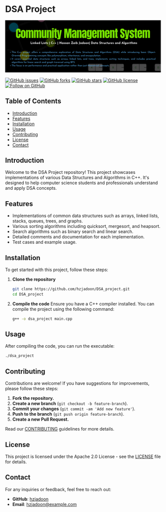 # DSA Project

![DSA Project Banner](https://github.com/hzjadoon/DSA_project/blob/main/Readme%20Files/Community%20Management%20System.png)

[![GitHub issues](https://img.shields.io/github/issues/hzjadoon/DSA_project)](https://github.com/hzjadoon/DSA_project/issues)
[![GitHub forks](https://img.shields.io/github/forks/hzjadoon/DSA_project)](https://github.com/hzjadoon/DSA_project/network)
[![GitHub stars](https://img.shields.io/github/stars/hzjadoon/DSA_project)](https://github.com/hzjadoon/DSA_project/stargazers)
[![GitHub license](https://img.shields.io/github/license/hzjadoon/DSA_project)](https://github.com/hzjadoon/DSA_project/blob/main/LICENSE)
[![Follow on GitHub](https://img.shields.io/github/followers/hzjadoon?label=Follow&style=social)](https://github.com/hzjadoon)

## Table of Contents
- [Introduction](#introduction)
- [Features](#features)
- [Installation](#installation)
- [Usage](#usage)
- [Contributing](#contributing)
- [License](#license)
- [Contact](#contact)

## Introduction
Welcome to the DSA Project repository! This project showcases implementations of various Data Structures and Algorithms in C++. It's designed to help computer science students and professionals understand and apply DSA concepts.

## Features
- Implementations of common data structures such as arrays, linked lists, stacks, queues, trees, and graphs.
- Various sorting algorithms including quicksort, mergesort, and heapsort.
- Search algorithms such as binary search and linear search.
- Detailed comments and documentation for each implementation.
- Test cases and example usage.

## Installation
To get started with this project, follow these steps:

1. **Clone the repository**
    ```bash
    git clone https://github.com/hzjadoon/DSA_project.git
    cd DSA_project
    ```

2. **Compile the code**
    Ensure you have a C++ compiler installed. You can compile the project using the following command:
    ```bash
    g++ -o dsa_project main.cpp
    ```

## Usage
After compiling the code, you can run the executable:
```bash
./dsa_project
```

## Contributing

Contributions are welcome! If you have suggestions for improvements, please follow these steps:

1. **Fork the repository.**
2. **Create a new branch** (`git checkout -b feature-branch`).
3. **Commit your changes** (`git commit -am 'Add new feature'`).
4. **Push to the branch** (`git push origin feature-branch`).
5. **Create a new Pull Request.**

Read our [CONTRIBUTING](CONTRIBUTING.md) guidelines for more details.

## License

This project is licensed under the Apache 2.0 License - see the [LICENSE](LICENSE) file for details.

## Contact

For any inquiries or feedback, feel free to reach out:

- **GitHub**: [hzjadoon](https://github.com/hzjadoon)
- **Email**: [hzjadoon@example.com](mailto:Hassanzaibjadoon2004@gmail.com)


